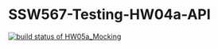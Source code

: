 # SSW567-Testing-HW04a-API

[![build status of HW05a_Mocking](https://travis-ci.org/ebuczek525/SSW567-Testing-HW04a-API.svg?branch=HW05a_Mocking)](https://travis-ci.org/ebuczek525/SSW567-Testing-HW04a-API)
